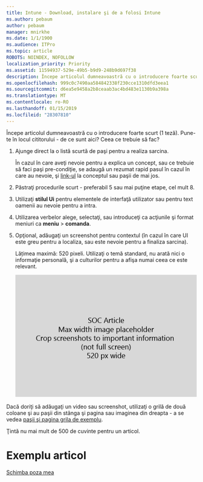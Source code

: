 ```yaml
---
title: Intune - Download, instalare şi de a folosi Intune
ms.author: pebaum
author: pebaum
manager: mnirkhe
ms.date: 1/1/1900
ms.audience: ITPro
ms.topic: article
ROBOTS: NOINDEX, NOFOLLOW
localization_priority: Priority
ms.assetid: 11594937-529e-49b5-b9d9-248b9d697f38
description: Începe articolul dumneavoastră cu o introducere foarte scurt (1 teză). Pune-te în locul cititorului - de ce sunt aici? Ceea ce trebuie să fac?
ms.openlocfilehash: 999c0c7490aa584842338f230cce1310dfd3eea1
ms.sourcegitcommit: d6ea5e9458a2b8ceaab3ac4bd483e1130b9a398a
ms.translationtype: MT
ms.contentlocale: ro-RO
ms.lasthandoff: 01/15/2019
ms.locfileid: "28307810"
---
```

Începe articolul dumneavoastră cu o introducere foarte scurt (1 teză). Pune-te în locul cititorului - de ce sunt aici? Ceea ce trebuie să fac? 
  
1. Ajunge direct la o listă scurtă de paşi pentru a realiza sarcina.
    
    În cazul în care aveţi nevoie pentru a explica un concept, sau ce trebuie să faci paşi pre-condiţie, se adaugă un rezumat rapid pasul în cazul în care au nevoie, şi [link-ul](https://support.office.com/article/f37e7984-cf03-4fde-92d3-82970d7e241b.aspx) la conceptul sau paşii de mai jos. 
    
2. Păstraţi procedurile scurt - preferabil 5 sau mai puţine etape, cel mult 8.
    
3. Utilizaţi **stilul Ui** pentru elementele de interfaţă utilizator sau pentru text oamenii au nevoie pentru a intra. 
    
4. Utilizarea verbelor alege, selectaţi, sau introduceţi ca acţiunile şi format meniuri ca **meniu** \> **comanda**.
    
5. Opţional, adăugaţi un screenshot pentru contextul (în cazul în care UI este greu pentru a localiza, sau este nevoie pentru a finaliza sarcina).
    
    Lățimea maximă: 520 pixeli. Utilizaţi o temă standard, nu arată nici o informaţie personală, şi a culturilor pentru a afişa numai ceea ce este relevant. 
    
    ![Substituent - lățime maximă pentru arta de articolul SOC este 520 pixeli](media/7d43d3be-8658-4a5b-aa15-ed62a47a2b24.png)
  
Dacă doriţi să adăugaţi un video sau screenshot, utilizaţi o grilă de două coloane şi au paşii din stânga şi pagina sau imaginea din dreapta - a se vedea [paşii şi pagina grila de exemplu](https://support.office.com/article/14ce8e82-efa0-47f5-bb84-94f078db3dae.aspx). 
  
Ţintă nu mai mult de 500 de cuvinte pentru un articol.
  
# <a name="example-article"></a>Exemplu articol

[Schimba poza mea](https://support.office.com/article/555376e0-1fca-49ba-8434-307a0525c767.aspx)
  

